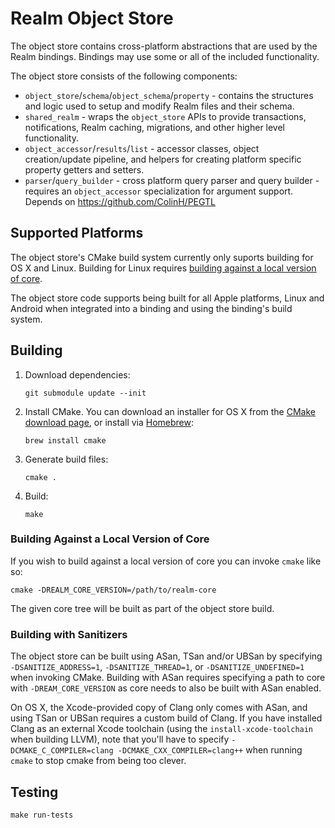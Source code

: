 # Realm Object Store

The object store contains cross-platform abstractions that are used by the Realm bindings. Bindings may use some or all of the included functionality.

The object store consists of the following components:
- `object_store`/`schema`/`object_schema`/`property` - contains the structures and logic used to setup and modify Realm files and their schema.
- `shared_realm` - wraps the `object_store` APIs to provide transactions, notifications, Realm caching, migrations, and other higher level functionality.
- `object_accessor`/`results`/`list` - accessor classes, object creation/update pipeline, and helpers for creating platform specific property getters and setters.
- `parser`/`query_builder` - cross platform query parser and query builder - requires an `object_accessor` specialization for argument support. Depends on https://github.com/ColinH/PEGTL

## Supported Platforms

The object store's CMake build system currently only suports building for OS X and Linux. Building for Linux requires
[building against a local version of core](#building-against-a-local-version-of-core).

The object store code supports being built for all Apple platforms, Linux and Android when integrated into a binding and using the binding's build system.

## Building

1. Download dependencies:
    ```
    git submodule update --init
    ```

2. Install CMake. You can download an installer for OS X from the [CMake download page](https://cmake.org/download/), or install via [Homebrew](http://brew.sh):
    ```
    brew install cmake
    ```

3. Generate build files:

    ```
    cmake .
    ```

4. Build:

    ```
    make
    ```

### Building Against a Local Version of Core

If you wish to build against a local version of core you can invoke `cmake` like so:

```
cmake -DREALM_CORE_VERSION=/path/to/realm-core
```

The given core tree will be built as part of the object store build.

### Building with Sanitizers

The object store can be built using ASan, TSan and/or UBSan by specifying `-DSANITIZE_ADDRESS=1`, `-DSANITIZE_THREAD=1`, or `-DSANITIZE_UNDEFINED=1` when invoking CMake.
Building with ASan requires specifying a path to core with `-DREAM_CORE_VERSION` as core needs to also be built with ASan enabled.

On OS X, the Xcode-provided copy of Clang only comes with ASan, and using TSan or UBSan requires a custom build of Clang.
If you have installed Clang as an external Xcode toolchain (using the `install-xcode-toolchain` when building LLVM), note that you'll have to specify `-DCMAKE_C_COMPILER=clang -DCMAKE_CXX_COMPILER=clang++` when running `cmake` to stop cmake from being too clever.

## Testing

```
make run-tests
```
